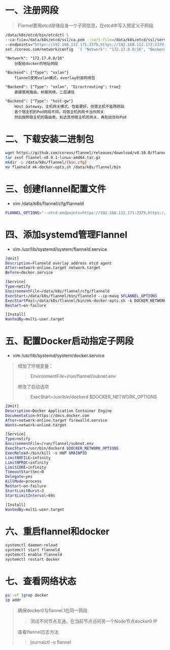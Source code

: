 # 一、注册网段

>Flannel要用etcd存储自身一个子网信息，在etcd中写入预定义子网段

```bash
/data/k8s/etcd/bin/etcdctl \
--ca-file=/data/k8s/etcd/ssl/ca.pem --cert-file=/data/k8s/etcd/ssl/server.pem --key-file=/data/k8s/etcd/ssl/server-key.pem \
--endpoints="https://192.168.112.171:2379,https://192.168.112.172:2379,https://192.168.112.173:2379" \
set /coreos.com/network/config  '{ "Network": "172.17.0.0/16", "Backend": {"Type": "vxlan"}}'
```

```
"Network": "172.17.0.0/16"
    分配给docker的地址网段

"Backend": {"Type": "vxlan"}
    flannel使用vxlan模式，overlay封装网络包

"Backend": {"Type": "vxlan", "Directrouting": true}
    直接使用路由，桥接网络，二层通信

"Backend": {"Type": "host-gw"}
    Host Gateway，主机网关模式，性能更好，但宿主机不能跨网段
    各个宿主机的Pod网段不同，将宿主机的网卡当作网关
    然后按照宿主机的路由表，到达其他宿主机的网关，再到达目标Pod
```

# 二、下载安装二进制包

```bash
wget https://github.com/coreos/flannel/releases/download/v0.10.0/flannel-v0.10.0-linux-amd64.tar.gz
tar zxvf flannel-v0.9.1-linux-amd64.tar.gz
mkdir -p /data/k8s/flannel/{bin,cfg}
mv flanneld mk-docker-opts.sh /data/k8s/flannel/bin
```

# 三、创建flannel配置文件

* vim /data/k8s/flannel/cfg/flanneld

```bash
FLANNEL_OPTIONS="--etcd-endpoints=https://192.168.112.171:2379,https://192.168.112.172:2379,https://192.168.112.173:2379 -etcd-cafile=/data/k8s/etcd/ssl/ca.pem -etcd-certfile=/data/k8s/etcd/ssl/server.pem -etcd-keyfile=/data/k8s/etcd/ssl/server-key.pem"
```

# 四、添加systemd管理Flannel
* vim /usr/lib/systemd/system/flanneld.service
```bash
[Unit]
Description=Flanneld overlay address etcd agent
After=network-online.target network.target
Before=docker.service

[Service]
Type=notify
EnvironmentFile=/data/k8s/flannel/cfg/flanneld
ExecStart=/data/k8s/flannel/bin/flanneld --ip-masq $FLANNEL_OPTIONS
ExecStartPost=/data/k8s/flannel/bin/mk-docker-opts.sh -k DOCKER_NETWORK_OPTIONS -d /run/flannel/subnet.env
Restart=on-failure

[Install]
WantedBy=multi-user.target
```

# 五、配置Docker启动指定子网段
* vim /usr/lib/systemd/system/docker.service

>增加了环境变量：
>>EnvironmentFile=/run/flannel/subnet.env
>
>修改了启动选项
>>ExecStart=/usr/bin/dockerd $DOCKER_NETWORK_OPTIONS

```bash
[Unit]
Description=Docker Application Container Engine
Documentation=https://docs.docker.com
After=network-online.target firewalld.service
Wants=network-online.target

[Service]
Type=notify
EnvironmentFile=/run/flannel/subnet.env
ExecStart=/usr/bin/dockerd $DOCKER_NETWORK_OPTIONS
ExecReload=/bin/kill -s HUP $MAINPID
LimitNOFILE=infinity
LimitNPROC=infinity
LimitCORE=infinity
TimeoutStartSec=0
Delegate=yes
KillMode=process
Restart=on-failure
StartLimitBurst=3
StartLimitInterval=60s

[Install]
WantedBy=multi-user.target
```

# 六、重启flannel和docker
```bash
systemctl daemon-reload
systemctl start flanneld
systemctl enable flanneld
systemctl restart docker
```

# 七、查看网络状态
```bash
ps -ef |grep docker
ip addr
```

>确保docker0与flannel.1在同一网段
>>测试不同节点互通，在当前节点访问另一个Node节点docker0 IP
>
>查看flannel日志方法
>>journalctl -u flannel
